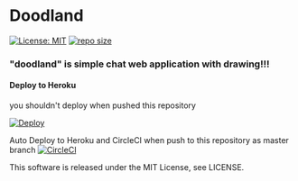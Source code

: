# Doodland
[![License: MIT](https://img.shields.io/badge/License-MIT-yellow.svg)](https://opensource.org/licenses/MIT) [![repo size](https://img.shields.io/github/repo-size/haryoiro/TS_DrawChatApp)](https://github.com/haryoiro/TS_DrawChatApp)


### "doodland" is simple chat web application with drawing!!!


#### Deploy to Heroku
 you shouldn't deploy when pushed this repository

 [![Deploy](https://www.herokucdn.com/deploy/button.svg)](https://heroku.com/deploy)
 
 Auto Deploy to Heroku and CircleCI when push to this repository as master branch
 [![CircleCI](https://circleci.com/gh/haryoiro/TS_DrawChatApp/tree/master.svg?style=svg)](https://circleci.com/gh/haryoiro/TS_DrawChatApp/tree/master)

This software is released under the MIT License, see LICENSE.
